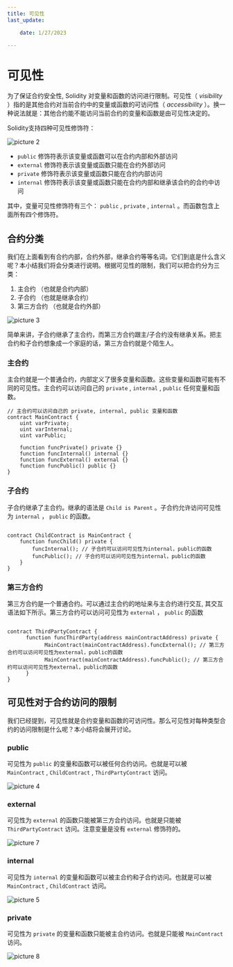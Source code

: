 ```yaml
---
title: 可见性
last_update:

    date: 1/27/2023

---
```


# 可见性

为了保证合约安全性, Solidity 对变量和函数的访问进行限制。可见性（ *visibility* ）指的是其他合约对当前合约中的变量或函数的可访问性（ *accessibility* ）。换一种说法就是：其他合约能不能访问当前合约的变量和函数是由可见性决定的。

Solidity支持四种可见性修饰符：

![picture 2](assets/visibility/1674825674344.png)  

* `public` 修饰符表示该变量或函数可以在合约内部和外部访问
* `external` 修饰符表示该变量或函数只能在合约外部访问
* `private` 修饰符表示该变量或函数只能在合约内部访问
* `internal` 修饰符表示该变量或函数只能在合约内部和继承该合约的合约中访问

其中，变量可见性修饰符有三个： `public` , `private` , `internal` 。而函数包含上面所有四个修饰符。

## 合约分类

我们在上面看到有合约内部，合约外部，继承合约等等名词。它们到底是什么含义呢？本小结我们将会分类进行说明。根据可见性的限制，我们可以把合约分为三类：

1. 主合约 （也就是合约内部）
2. 子合约 （也就是继承合约）
3. 第三方合约 （也就是合约外部）

![picture 3](assets/visibility/1674825791282.png)  


简单来讲，子合约继承了主合约，而第三方合约跟主/子合约没有继承关系。把主合约和子合约想象成一个家庭的话，第三方合约就是个陌生人。

### 主合约

主合约就是一个普通合约，内部定义了很多变量和函数。这些变量和函数可能有不同的可见性。主合约可以访问自己的 `private` , `internal` , `public` 任何变量和函数。

```solidity
// 主合约可以访问自己的 private, internal, public 变量和函数
contract MainContract {
    uint varPrivate;
    uint varInternal;
    uint varPublic;

    function funcPrivate() private {}
    function funcInternal() internal {}
    function funcExternal() external {}
    function funcPublic() public {}
}

```

### 子合约

子合约继承了主合约。继承的语法是 `Child is Parent` 。子合约允许访问可见性为 `internal` ， `public` 的函数。

```solidity

contract ChildContract is MainContract {
    function funcChild() private {
        funcInternal(); // 子合约可以访问可见性为internal，public的函数
        funcPublic(); // 子合约可以访问可见性为internal，public的函数
    }
}

```

### 第三方合约

第三方合约是一个普通合约。可以通过主合约的地址来与主合约进行交互, 其交互语法如下所示。第三方合约可以访问可见性为 `external` ， `public` 的函数

```solidity

contract ThirdPartyContract {
      function funcThirdParty(address mainContractAddress) private {
            MainContract(mainContractAddress).funcExternal(); // 第三方合约可以访问可见性为external，public的函数
            MainContract(mainContractAddress).funcPublic(); // 第三方合约可以访问可见性为external，public的函数
      }
}

```

## 可见性对于合约访问的限制

我们已经提到，可见性就是合约变量和函数的可访问性。那么可见性对每种类型合约的访问限制是什么呢？本小结将会展开讨论。

### public

可见性为 `public` 的变量和函数可以被任何合约访问。也就是可以被 `MainContract` , `ChildContract` , `ThirdPartyContract` 访问。

![picture 4](assets/visibility/1674825830199.png)  

### external

可见性为 `external` 的函数只能被第三方合约访问。也就是只能被 `ThirdPartyContract` 访问。注意变量是没有 `external` 修饰符的。

![picture 7](assets/visibility/1674825905583.png)  

### internal

可见性为 `internal` 的变量和函数可以被主合约和子合约访问。也就是可以被 `MainContract` , `ChildContract` 访问。

![picture 5](assets/visibility/1674825863125.png)  

### private

可见性为 `private` 的变量和函数只能被主合约访问。也就是只能被 `MainContract` 访问。

![picture 8](assets/visibility/1674825933657.png)  

